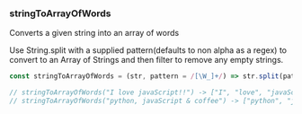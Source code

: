 ### stringToArrayOfWords

Converts a given string into an array of words

Use String.split with a supplied pattern(defaults to non alpha as a regex) to convert to an Array of Strings and then filter to remove any empty strings.

```js
const stringToArrayOfWords = (str, pattern = /[\W_]+/) => str.split(pattern).filter(Boolean)

// stringToArrayOfWords("I love javaScript!!") -> ["I", "love", "javaScript"]
// stringToArrayOfWords("python, javaScript & coffee") -> ["python", "javaScript", "coffee"]
```

